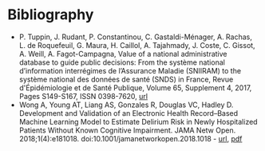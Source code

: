 # Bibliography
<!-- SPDX-License-Identifier: MPL-2.0 -->

- P. Tuppin, J. Rudant, P. Constantinou, C. Gastaldi-Ménager, A. Rachas, L. de Roquefeuil, G. Maura, H. Caillol, A. Tajahmady, J. Coste, C. Gissot, A. Weill, A. Fagot-Campagna, Value of a national administrative database to guide public decisions: From the système national d’information interrégimes de l’Assurance Maladie (SNIIRAM) to the système national des données de santé (SNDS) in France, Revue d'Épidémiologie et de Santé Publique, Volume 65, Supplement 4, 2017, Pages S149-S167, ISSN 0398-7620, [url](https://doi.org/10.1016/j.respe.2017.05.004)
- Wong A, Young AT, Liang AS, Gonzales R, Douglas VC, Hadley D. Development and Validation of an Electronic Health Record–Based Machine Learning Model to Estimate Delirium Risk in Newly Hospitalized Patients Without Known Cognitive Impairment. JAMA Netw Open. 2018;1(4):e181018. doi:10.1001/jamanetworkopen.2018.1018 - [url](https://jamanetwork.com/journals/jamanetworkopen/fullarticle/2695078), [pdf](/assets/src/Wong_2018_oi_180072.pdf)

